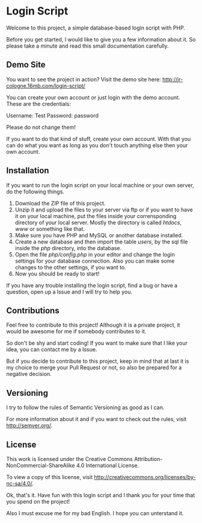 # Login Script

Welcome to this project, a simple database-based login script with PHP.

Before you get started, I would like to give you a few information about it. So please take a minute and read this small documentation carefully.

## Demo Site

You want to see the project in action? Visit the demo site here: http://jr-cologne.16mb.com/login-script/

You can create your own account or just login with the demo account. These are the credentials:

Username: Test
Password: password

Please do not change them!

If you want to do that kind of stuff, create your own account. With that you can do what you want as long as you don't touch anything else then your own account.

## Installation

If you want to run the login script on your local machine or your own server, do the following things.

1. Download the ZIP file of this project.
2. Unzip it and upload the files to your server via ftp or if you want to have it on your local machine, put the files inside your corrensponding directory of your local server. Mostly the directory is called *htdocs*, *www* or something like that.
3. Make sure you have PHP and MySQL or another database installed.
4. Create a new database and then import the table *users*, by the sql file inside the *php* directory, into the database.
5. Open the file *php/config.php* in your editor and change the login settings for your database connection. Also you can make some changes to the other settings, if you want to.
6. Now you should be ready to start!

If you have any trouble installing the login script, find a bug or have a question, open up a Issue and I will try to help you.

## Contributions

Feel free to contribute to this project! Although it is a private project, it would be awesome for me if somebody contributes to it.

So don't be shy and start coding! If you want to make sure that I like your idea, you can contact me by a Issue.

But if you decide to contribute to this project, keep in mind that at last it is my choice to merge your Pull Request or not, so also be prepared for a negative decision.

## Versioning

I try to follow the rules of Semantic Versioning as good as I can.

For more information about it and if you want to check out the rules, visit http://semver.org/.

## License

This work is licensed under the Creative Commons Attribution-NonCommercial-ShareAlike 4.0 International License.

To view a copy of this license, visit http://creativecommons.org/licenses/by-nc-sa/4.0/.


Ok, that's it. Have fun with this login script and I thank you for your time that you spend on the project!

Also I must excuse me for my bad English. I hope you can unterstand it.
